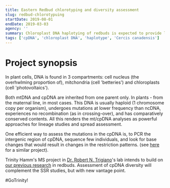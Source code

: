 ```yaml
---
title: Eastern Redbud chlorotyping and diversity assessment 
slug: redbud-chlorotypuing
startDate: 2019-08-01
endDate: 2019-03-03
agency: ''
summary: Chloroplast DNA haplotying of redbuds is expected to provide lineage and spread data, inaccessible with nuclear DNA SSRs.
tags: ['cpDNA', 'chloroplast DNA', 'haplotype', 'Cercis canadensis']
---
```


Project synopsis
============

In plant cells, DNA is found in 3 compartments: cell nucleus (the overhwlming proportion of), mitchondria (cell 'betteries') and chloroplasts (cell 'photovoltaics'). 

Both mtDNA and cpDNA are inherited from one parent only. In plants - from the maternal line, in most cases. This DNA is usually haploid (1 chromosome copy per organism), undergoes mutations at lower frequency than ncDNA, experiences no recombination (as in crossing-over), and has comparatively conserved contents. All this renders the mt/cpDNA analyses as powerful approaches for lineage studies and spread assessment.

One efficient way to assess the mutations in the cpDNA is, to PCR the intergenic region of cpDNA, sequence few individuals, and look for base changes that would result in changes in the restriction patterns. (see [here](https://journals.plos.org/plosone/article?id=10.1371/journal.pone.0205407) for a similar project).

Trinity Hamm's MS project in [Dr. Robert N. Trigiano](https://epp.tennessee.edu/people/directory/dr-robert-trigiano/)'s lab intends to build on [our previous research](database\projects\Redbud-SSRs.md) in redbuds. Assessment of cpDNA diversity will complement the SSR studies, but with new vantage point.

#GoTrinity!
